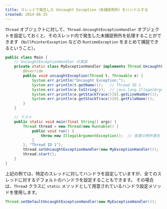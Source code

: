 ```yaml
---
title: スレッドで発生した Uncaught Exception（未捕捉例外）をハンドルする
created: 2014-06-25
---
```


`Thread` オブジェクトに対して、`Thread.UncaughtExceptionHandler` オブジェクトを設定しておくと、そのスレッド内で発生した未捕捉例外を処理することができます（`NullPointerException` などの `RuntimeException` をまとめて捕捉できるということ）。

```java
public class Main {
    // UncaughtExceptionHandler の実装
    private static class MyExceptionHandler implements Thread.UncaughtExceptionHandler {
        @Override
        public void uncaughtException(Thread t, Throwable e) {
            System.err.println("Uncaught Exception:");
            System.err.println(t.getName());   // Thread ID 1
            System.err.println(e.toString());  // java.lang.IllegalArgumentException
            System.err.println(e.getStackTrace()[0].getLineNumber());  // 28
            System.err.println(e.getStackTrace()[0].getFileName());    // Main.java
        }
    }

    // テスト
    public static void main(final String[] args) {
        Thread thread = new Thread(new Runnable() {
            public void run() {
                throw new IllegalArgumentException();  // 故意の例外発生
            }
        }, "Thread ID 1");
        thread.setUncaughtExceptionHandler(new MyExceptionHandler());
        thread.start();
    }
}
```

上記の例では、特定のスレッドに対してハンドラを設定していますが、全てのスレッドに対するデフォルトのハンドラを設定することもできます。
その場合は、`Thread` クラスに `static` メソッドとして用意されているハンドラ設定メソッドを使用します。

```java
Thread.setDefaultUncaughtExceptionHandler(new MyExceptionHandler());
```

